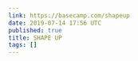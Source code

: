 ```yaml
---
link: https://basecamp.com/shapeup
date: 2019-07-14 17:56 UTC
published: true
title: SHAPE UP
tags: []
---
```



